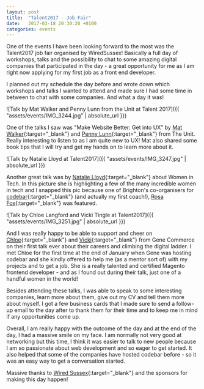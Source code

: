 ```yaml
---
layout: post
title:  "Talent2017 - Job Fair"
date:   2017-03-18 20:30:20 +0100
categories: events
---
```


One of the events I have been looking forward to the most was the Talent2017 job fair organised by WiredSussex! 
Basically a full day of workshops, talks and the possibility to chat to some amazing digital companies that participated in the day - a great opportunity for me as I am right now applying for my first job as a front end developer.

I planned out my schedule the day before and wrote down which workshops and talks I wanted to attend and made sure I had some time in between to chat with some companies. And what a day it was!

![Talk by Mat Walker and Penny Lunn from the Unit at Talent 2017]({{ "assets/events/IMG_3244.jpg" | absolute_url }})

One of the talks I saw was "Make Website Better: Get into UX" by [Mat Walker](https://twitter.com/mat_walker){:target="_blank"} and [Penny Lunn](https://twitter.com/pennylunn){:target="_blank"} from The Unit. Really interesting to listen to as I am quite new to UX! Mat also shared some book tips that I will try and get my hands on to learn more about it.

![Talk by Natalie Lloyd at Talent2017]({{ "assets/events/IMG_3247.jpg" | absolute_url }})

Another great talk was by [Natalie Lloyd](https://twitter.com/natalie_l_lloyd){:target="_blank"} about Women in Tech. In this picture she is highlighting a few of the many incredible women in tech and I snapped this pic because one of Brighton's co-organisers for [codebar](https://codebar.io){:target="_blank"}  (and actually my first coach!), [Rosa Fox](https://twitter.com/rosaemerald){:target="_blank"} was featured. 

![Talk by Chloe Langford and Vicki Tingle at Talent2017]({{ "assets/events/IMG_3251.jpg" | absolute_url }})

And I was really happy to be able to support and cheer on 
[Chloe](https://twitter.com/Chloelangford){:target="_blank"} and [Vicki](https://twitter.com/varCompanion){:target="_blank"} 
from Gene Commerce on their first talk ever about their careers and climbing the digital ladder. 
I met Chloe for the first time at the end of January when Gene was hosting codebar and she kindly offered to help me (as a mentor sort of) with my projects and to get a job. She is a really talented and certified Magento frontend developer - and as I found out during their talk, just one of a handful women in the world!


Besides attending these talks, I was able to speak to some interesting companies, learn more about them, give out my CV and tell them more about myself. I got a few business cards that I made sure to send a follow-up email to the day after to thank them for their time and to keep me in mind if any opportunities come up.


Overall, I am really happy with the outcome of the day and at the end of the day, I had a massive smile on my face. 
I am normally not very good at networking but this time, I think it was easier to talk to new people because I am so passionate about web development and so eager to get started.  It also helped that some of the companies have hosted codebar before - so it was an easy way to get a conversation started.

Massive thanks to [Wired Sussex](http://www.wiredsussex.com/){:target="_blank"}  and the sponsors for making this day happen!